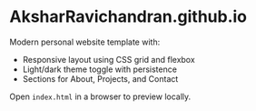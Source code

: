 # AksharRavichandran.github.io

Modern personal website template with:

- Responsive layout using CSS grid and flexbox
- Light/dark theme toggle with persistence
- Sections for About, Projects, and Contact

Open `index.html` in a browser to preview locally.
